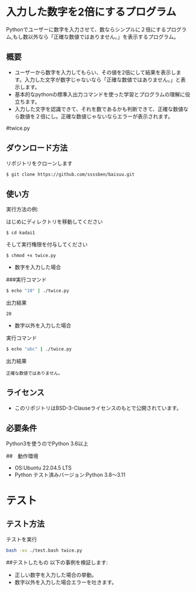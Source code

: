 # 入力した数字を2倍にするプログラム

Pythonでユーザーに数字を入力させて、数ならシンプルに２倍にするプログラム,もし数以外なら「正確な数値ではありません。」を表示するプログラム。

## 概要

- ユーザーから数字を入力してもらい、その値を2倍にして結果を表示します。入力した文字が数字じゃないなら「正確な数値ではありません。」と表示します。
- 基本的なpythonの標準入出力コマンドを使った学習とプログラムの理解に役立ちます。
- 入力した文字を認識できて、それを数であるかも判断できて、正確な数値なら数値を２倍にし。正確な数値じゃないならエラーが表示されます。

#twice.py

## ダウンロード方法

リポジトリをクローンします
```bash
$ git clone https://github.com/ssssben/baisuu.git
```

## 使い方

実行方法の例:

はじめにディレクトリを移動してください
```
$ cd kadai1
```
そして実行権限を付与してください
```
$ chmod +x twice.py
```

- 数字を入力した場合

###実行コマンド

```bash
$ echo "10" | ./twice.py
```
出力結果
```
20
```
- 数字以外を入力した場合

実行コマンド

```bash
$ echo "abc" | ./twice.py
```

出力結果
```
正確な数値ではありません。
```

## ライセンス
- このリポジトリはBSD-3-Clauseライセンスのもとで公開されています。

## 必要条件
Python3を使うのでPython 3.6以上

##　動作環境
- OS:Ubuntu 22.04.5 LTS
- Python テスト済みバージョン:Python 3.8～3.11

# テスト

## テスト方法

テストを実行
```bash
bash -xv ./test.bash twice.py
```

##テストしたもの
以下の事例を検証します:
- 正しい数字を入力した場合の挙動。
- 数字以外を入力した場合エラーを吐きます。
